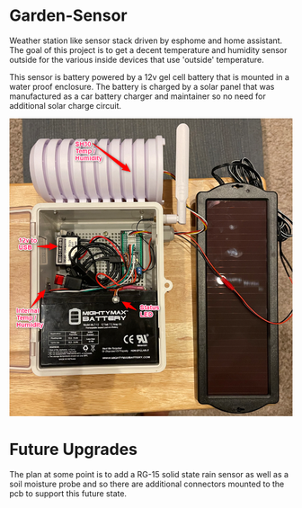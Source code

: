 # Garden-Sensor
Weather station like sensor stack driven by esphome and home assistant.  The goal of this project is to get a decent temperature and humidity sensor outside for the various inside devices that use 'outside' temperature.

This sensor is battery powered by a 12v gel cell battery that is mounted in a water proof enclosure.  The battery is charged by a solar panel that was manufactured as a car battery charger and maintainer so no need for additional solar charge circuit.

![device_1](attachments/device_1.png)

# Future Upgrades

The plan at some point is to add a RG-15 solid state rain sensor as well as a soil moisture probe and so there are additional connectors mounted to the pcb to support this future state.